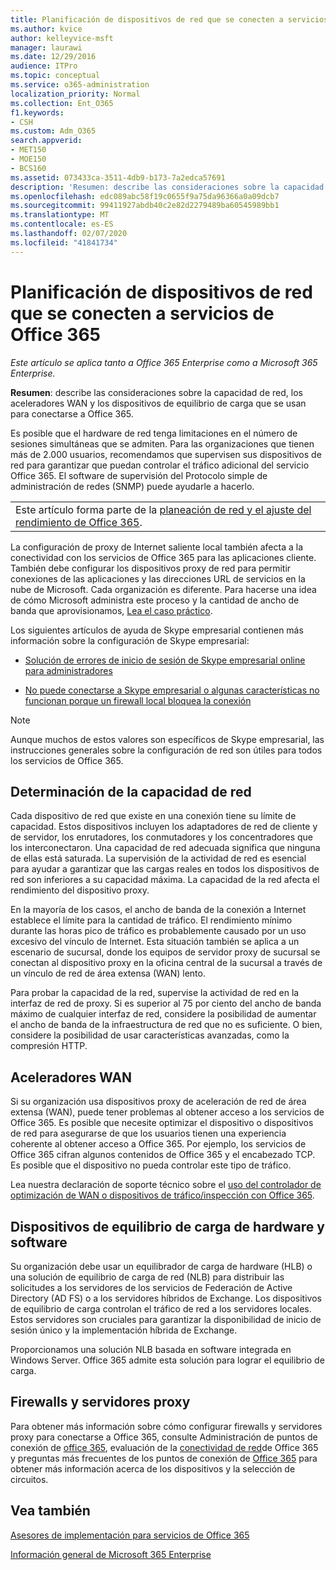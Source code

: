 ```yaml
---
title: Planificación de dispositivos de red que se conecten a servicios de Office 365
ms.author: kvice
author: kelleyvice-msft
manager: laurawi
ms.date: 12/29/2016
audience: ITPro
ms.topic: conceptual
ms.service: o365-administration
localization_priority: Normal
ms.collection: Ent_O365
f1.keywords:
- CSH
ms.custom: Adm_O365
search.appverid:
- MET150
- MOE150
- BCS160
ms.assetid: 073433ca-3511-4db9-b173-7a2edca57691
description: 'Resumen: describe las consideraciones sobre la capacidad de red, los aceleradores WAN y los dispositivos de equilibrio de carga que se usan para conectarse a Office 365.'
ms.openlocfilehash: edc089abc58f19c0655f9a75da96366a0a09dcb7
ms.sourcegitcommit: 99411927abdb40c2e82d2279489ba60545989bb1
ms.translationtype: MT
ms.contentlocale: es-ES
ms.lasthandoff: 02/07/2020
ms.locfileid: "41841734"
---
```

# <a name="plan-for-network-devices-that-connect-to-office-365-services"></a>Planificación de dispositivos de red que se conecten a servicios de Office 365

*Este artículo se aplica tanto a Office 365 Enterprise como a Microsoft 365 Enterprise.*
  
**Resumen**: describe las consideraciones sobre la capacidad de red, los aceleradores WAN y los dispositivos de equilibrio de carga que se usan para conectarse a Office 365.

Es posible que el hardware de red tenga limitaciones en el número de sesiones simultáneas que se admiten. Para las organizaciones que tienen más de 2.000 usuarios, recomendamos que supervisen sus dispositivos de red para garantizar que puedan controlar el tráfico adicional del servicio Office 365. El software de supervisión del Protocolo simple de administración de redes (SNMP) puede ayudarle a hacerlo.

||
|:-----|
| Este artículo forma parte de la [planeación de red y el ajuste del rendimiento de Office 365](https://aka.ms/tune).|

La configuración de proxy de Internet saliente local también afecta a la conectividad con los servicios de Office 365 para las aplicaciones cliente. También debe configurar los dispositivos proxy de red para permitir conexiones de las aplicaciones y las direcciones URL de servicios en la nube de Microsoft. Cada organización es diferente. Para hacerse una idea de cómo Microsoft administra este proceso y la cantidad de ancho de banda que aprovisionamos, [Lea el caso práctico](https://www.microsoft.com/itshowcase/Article/Content/631/Optimizing-network-performance-for-Microsoft-Office-365).
  
Los siguientes artículos de ayuda de Skype empresarial contienen más información sobre la configuración de Skype empresarial:
  
- [Solución de errores de inicio de sesión de Skype empresarial online para administradores](https://docs.microsoft.com/skypeforbusiness/set-up-skype-for-business-online/troubleshooting-sign-in-errors-for-admins)

- [No puede conectarse a Skype empresarial o algunas características no funcionan porque un firewall local bloquea la conexión](https://go.microsoft.com/fwlink/p/?LinkID=243625)

> [!NOTE]
> Aunque muchos de estos valores son específicos de Skype empresarial, las instrucciones generales sobre la configuración de red son útiles para todos los servicios de Office 365.
  
## <a name="determining-network-capacity"></a>Determinación de la capacidad de red

Cada dispositivo de red que existe en una conexión tiene su límite de capacidad. Estos dispositivos incluyen los adaptadores de red de cliente y de servidor, los enrutadores, los conmutadores y los concentradores que los interconectaron. Una capacidad de red adecuada significa que ninguna de ellas está saturada. La supervisión de la actividad de red es esencial para ayudar a garantizar que las cargas reales en todos los dispositivos de red son inferiores a su capacidad máxima. La capacidad de la red afecta el rendimiento del dispositivo proxy.
  
En la mayoría de los casos, el ancho de banda de la conexión a Internet establece el límite para la cantidad de tráfico. El rendimiento mínimo durante las horas pico de tráfico es probablemente causado por un uso excesivo del vínculo de Internet. Esta situación también se aplica a un escenario de sucursal, donde los equipos de servidor proxy de sucursal se conectan al dispositivo proxy en la oficina central de la sucursal a través de un vínculo de red de área extensa (WAN) lento.
  
Para probar la capacidad de la red, supervise la actividad de red en la interfaz de red de proxy. Si es superior al 75 por ciento del ancho de banda máximo de cualquier interfaz de red, considere la posibilidad de aumentar el ancho de banda de la infraestructura de red que no es suficiente. O bien, considere la posibilidad de usar características avanzadas, como la compresión HTTP.
  
## <a name="wan-accelerators"></a>Aceleradores WAN

Si su organización usa dispositivos proxy de aceleración de red de área extensa (WAN), puede tener problemas al obtener acceso a los servicios de Office 365. Es posible que necesite optimizar el dispositivo o dispositivos de red para asegurarse de que los usuarios tienen una experiencia coherente al obtener acceso a Office 365. Por ejemplo, los servicios de Office 365 cifran algunos contenidos de Office 365 y el encabezado TCP. Es posible que el dispositivo no pueda controlar este tipo de tráfico.
  
Lea nuestra declaración de soporte técnico sobre el [uso del controlador de optimización de WAN o dispositivos de tráfico/inspección con Office 365](https://support.microsoft.com/kb/2690045).
  
## <a name="hardware-and-software-load-balancing-devices"></a>Dispositivos de equilibrio de carga de hardware y software

Su organización debe usar un equilibrador de carga de hardware (HLB) o una solución de equilibrio de carga de red (NLB) para distribuir las solicitudes a los servidores de los servicios de Federación de Active Directory (AD FS) o a los servidores híbridos de Exchange. Los dispositivos de equilibrio de carga controlan el tráfico de red a los servidores locales. Estos servidores son cruciales para garantizar la disponibilidad de inicio de sesión único y la implementación híbrida de Exchange.
  
Proporcionamos una solución NLB basada en software integrada en Windows Server. Office 365 admite esta solución para lograr el equilibrio de carga.
  
## <a name="firewalls-and-proxies"></a>Firewalls y servidores proxy

Para obtener más información sobre cómo configurar firewalls y servidores proxy para conectarse a Office 365, consulte Administración de puntos de conexión de [office 365](https://support.office.com/article/99cab9d4-ef59-4207-9f2b-3728eb46bf9a), evaluación de la [conectividad de red](assessing-network-connectivity.md)de Office 365 y preguntas más frecuentes de los puntos de conexión de [Office 365](https://support.office.com/article/d4088321-1c89-4b96-9c99-54c75cae2e6d) para obtener más información acerca de los dispositivos y la selección de circuitos.
  
## <a name="see-also"></a>Vea también

[Asesores de implementación para servicios de Office 365](deployment-advisors-for-office-365.md)

[Información general de Microsoft 365 Enterprise](https://docs.microsoft.com/microsoft-365/enterprise/microsoft-365-overview)
